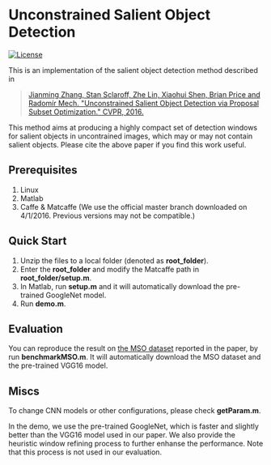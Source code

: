 # Unconstrained Salient Object Detection

[![License](https://img.shields.io/packagist/l/doctrine/orm.svg)](LICENSE)

This is an implementation of the salient object detection method described in

> [Jianming Zhang, Stan Sclaroff, Zhe Lin, Xiaohui Shen, Brian Price and Radomír Mech. "Unconstrained Salient Object Detection via Proposal Subset Optimization." CVPR, 2016.](http://cs-people.bu.edu/jmzhang/sod.html)

This method aims at producing a highly compact set of detection windows for salient objects in uncontrained images, which may or may not contain salient objects. Please cite the above paper if you find this work useful.

## Prerequisites
1. Linux
2. Matlab 
3. Caffe & Matcaffe (We use the official master branch downloaded on 4/1/2016. Previous versions may not be compatible.)

## Quick Start
1. Unzip the files to a local folder (denoted as **root_folder**).
2. Enter the **root_folder** and modify the Matcaffe path in **root_folder/setup.m**.
3. In Matlab, run **setup.m** and it will automatically download the pre-trained GoogleNet model.
4. Run **demo.m**.
 
## Evaluation
You can reproduce the result on [the MSO dataset](http://cs-people.bu.edu/jmzhang/sos.html) reported in the paper, by run **benchmarkMSO.m**. It will automatically download the MSO dataset and the pre-trained VGG16 model.

## Miscs
To change CNN models or other configurations, please check **getParam.m**.

In the demo, we use the pre-trained GoogleNet, which is faster and slightly better than the VGG16 model used in our paper.
We also provide the heuristic window refining process to further enhanse the performance. Note that this process is not used in our evaluation.

